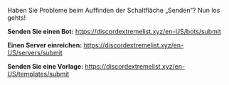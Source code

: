 Haben Sie Probleme beim Auffinden der Schaltfläche „Senden“? Nun los gehts!

**Senden Sie einen Bot:** <https://discordextremelist.xyz/en-US/bots/submit>

**Einen Server einreichen:** <https://discordextremelist.xyz/en-US/servers/submit>

**Senden Sie eine Vorlage:** <https://discordextremelist.xyz/en-US/templates/submit>